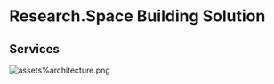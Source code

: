 # Reseаrch.Spасe Building Solution

## Services

![__assets__%architecture.png](__assets__%architecture.png)

